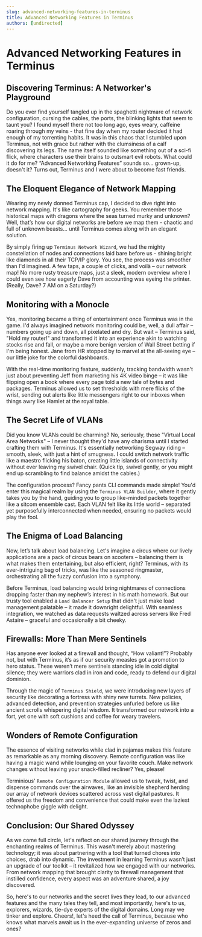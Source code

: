 ```yaml
---
slug: advanced-networking-features-in-terminus
title: Advanced Networking Features in Terminus
authors: [undirected]
---
```



# Advanced Networking Features in Terminus

## Discovering Terminus: A Networker's Playground

Do you ever find yourself tangled up in the spaghetti nightmare of network configuration, cursing the cables, the ports, the blinking lights that seem to taunt you? I found myself there not too long ago, eyes weary, caffeine roaring through my veins - that fine day when my router decided it had enough of my torrenting habits. It was in this chaos that I stumbled upon Terminus, not with grace but rather with the clumsiness of a calf discovering its legs. The name itself sounded like something out of a sci-fi flick, where characters use their brains to outsmart evil robots. What could it do for me? “Advanced Networking Features” sounds so... grown-up, doesn't it? Turns out, Terminus and I were about to become fast friends.

## The Eloquent Elegance of Network Mapping

Wearing my newly donned Terminus cap, I decided to dive right into network mapping. It's like cartography for geeks. You remember those historical maps with dragons where the seas turned murky and unknown? Well, that’s how our digital networks are before we map them - chaotic and full of unknown beasts... until Terminus comes along with an elegant solution.

By simply firing up `Terminus Network Wizard`, we had the mighty constellation of nodes and connections laid bare before us - shining bright like diamonds in all their TCP/IP glory. You see, the process was smoother than I'd imagined. A few taps, a couple of clicks, and voilà – our network map! No more rusty treasure maps, just a sleek, modern overview where I could even see how eagerly Dave from accounting was eyeing the printer. (Really, Dave? 7 AM on a Saturday?)

## Monitoring with a Monocle

Yes, monitoring became a thing of entertainment once Terminus was in the game. I'd always imagined network monitoring could be, well, a dull affair – numbers going up and down, all pixelated and dry. But wait – Terminus said, "Hold my router!" and transformed it into an experience akin to watching stocks rise and fall, or maybe a more benign version of Wall Street betting if I'm being honest. Jane from HR stopped by to marvel at the all-seeing eye – our little joke for the colorful dashboards.

With the real-time monitoring feature, suddenly, tracking bandwidth wasn't just about preventing Jeff from marketing his 4K video binge – it was like flipping open a book where every page told a new tale of bytes and packages. Terminus allowed us to set thresholds with mere flicks of the wrist, sending out alerts like little messengers right to our inboxes when things awry like Hamlet at the royal table.

## The Secret Life of VLANs

Did you know VLANs could be charming? No, seriously, those "Virtual Local Area Networks" – I never thought they'd have any charisma until I started crafting them with Terminus. It's essentially networking Segway riding – smooth, sleek, with just a hint of smugness. I could switch network traffic like a maestro flicking his baton, creating little islands of connectivity without ever leaving my swivel chair. (Quick tip, swivel gently, or you might end up scrambling to find balance amidst the cables.)

The configuration process? Fancy pants CLI commands made simple! You'd enter this magical realm by using the `Terminus VLAN Builder`, where it gently takes you by the hand, guiding you to group like-minded packets together like a sitcom ensemble cast. Each VLAN felt like its little world – separated yet purposefully interconnected when needed, ensuring no packets would play the fool.

## The Enigma of Load Balancing

Now, let’s talk about load balancing. Let's imagine a circus where our lively applications are a pack of circus bears on scooters – balancing them is what makes them entertaining, but also efficient, right? Terminus, with its ever-intriguing bag of tricks, was like the seasoned ringmaster, orchestrating all the fuzzy confusion into a symphony.

Before Terminus, load balancing would bring nightmares of connections dropping faster than my nephew’s interest in his math homework. But our trusty tool enabled a `Load Balancer Setup` that didn't just make load management palatable – it made it downright delightful. With seamless integration, we watched as data requests waltzed across servers like Fred Astaire – graceful and occasionally a bit cheeky.

## Firewalls: More Than Mere Sentinels

Has anyone ever looked at a firewall and thought, “How valiant!”? Probably not, but with Terminus, it’s as if our security measles got a promotion to hero status. These weren’t mere sentinels standing idle in cold digital silence; they were warriors clad in iron and code, ready to defend our digital dominion.

Through the magic of `Terminus Shield`, we were introducing new layers of security like decorating a fortress with shiny new turrets. New policies, advanced detection, and prevention strategies unfurled before us like ancient scrolls whispering digital wisdom. It transformed our network into a fort, yet one with soft cushions and coffee for weary travelers.

## Wonders of Remote Configuration

The essence of visiting networks while clad in pajamas makes this feature as remarkable as any morning discovery. Remote configuration was like having a magic wand while lounging on your favorite couch. Make network changes without leaving your snack-filled recliner? Yes, please!

Terminious' `Remote Configuration Module` allowed us to tweak, twist, and dispense commands over the airwaves, like an invisible shepherd herding our array of network devices scattered across vast digital pastures. It offered us the freedom and convenience that could make even the laziest technophobe giggle with delight.

## Conclusion: Our Shared Odyssey

As we come full circle, let's reflect on our shared journey through the enchanting realms of Terminus. This wasn't merely about mastering technology; it was about partnering with a tool that turned chores into choices, drab into dynamic. The investment in learning Terminus wasn’t just an upgrade of our toolkit – it revitalized how we engaged with our networks. From network mapping that brought clarity to firewall management that instilled confidence, every aspect was an adventure shared, a joy discovered.

So, here's to our networks and the secret lives they lead, to our advanced features and the many tales they tell, and most importantly, here's to us, explorers, wizards, tie-dye experts of the digital domains. Long may we tinker and explore. Cheers!, let's heed the call of Terminus, because who knows what marvels await us in the ever-expanding universe of zeros and ones?